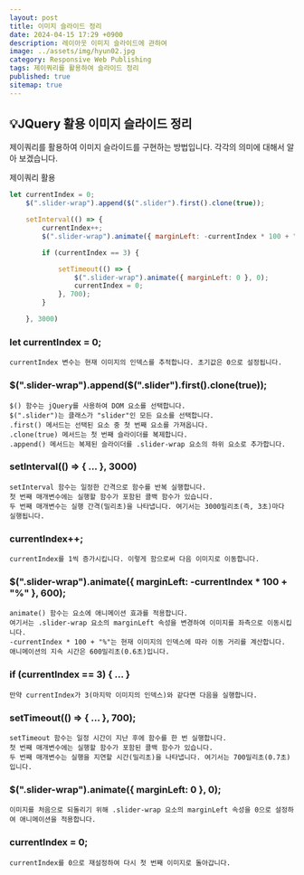 ```yaml
---
layout: post
title: 이미지 슬라이드 정리
date: 2024-04-15 17:29 +0900
description: 레이아웃 이미지 슬라이드에 관하여
image: ../assets/img/hyun02.jpg
category: Responsive Web Publishing
tags: 제이쿼리를 활용하여 슬라이드 정리
published: true
sitemap: true
---
```


## 💡JQuery 활용 이미지 슬라이드 정리

제이쿼리를 활용하여 이미지 슬라이드를 구현하는 방법입니다. 각각의 의미에 대해서 알아 보겠습니다.

제이쿼리 활용
````javascript
let currentIndex = 0;  
    $(".slider-wrap").append($(".slider").first().clone(true)); 

    setInterval(() => {
        currentIndex++;    
        $(".slider-wrap").animate({ marginLeft: -currentIndex * 100 + "%" }, 600);

        if (currentIndex == 3) {   

            setTimeout(() => {
                $(".slider-wrap").animate({ marginLeft: 0 }, 0);
                currentIndex = 0;  
            }, 700);
        }

    }, 3000)
````
### let currentIndex = 0;
````
currentIndex 변수는 현재 이미지의 인덱스를 추적합니다. 초기값은 0으로 설정됩니다.
````

### $(".slider-wrap").append($(".slider").first().clone(true));
````
$() 함수는 jQuery를 사용하여 DOM 요소를 선택합니다.
$(".slider")는 클래스가 "slider"인 모든 요소를 선택합니다.
.first() 메서드는 선택된 요소 중 첫 번째 요소를 가져옵니다.
.clone(true) 메서드는 첫 번째 슬라이더를 복제합니다.
.append() 메서드는 복제된 슬라이더를 .slider-wrap 요소의 하위 요소로 추가합니다.
````

### setInterval(() => { ... }, 3000)
````
setInterval 함수는 일정한 간격으로 함수를 반복 실행합니다.
첫 번째 매개변수에는 실행할 함수가 포함된 콜백 함수가 있습니다.
두 번째 매개변수는 실행 간격(밀리초)을 나타냅니다. 여기서는 3000밀리초(즉, 3초)마다 실행됩니다.
````

### currentIndex++;
````
currentIndex를 1씩 증가시킵니다. 이렇게 함으로써 다음 이미지로 이동합니다.
````

### $(".slider-wrap").animate({ marginLeft: -currentIndex * 100 + "%" }, 600);
````
animate() 함수는 요소에 애니메이션 효과를 적용합니다.
여기서는 .slider-wrap 요소의 marginLeft 속성을 변경하여 이미지를 좌측으로 이동시킵니다.
-currentIndex * 100 + "%"는 현재 이미지의 인덱스에 따라 이동 거리를 계산합니다.
애니메이션의 지속 시간은 600밀리초(0.6초)입니다.
````

### if (currentIndex == 3) { ... }
````
만약 currentIndex가 3(마지막 이미지의 인덱스)와 같다면 다음을 실행합니다.
````

### setTimeout(() => { ... }, 700);
````
setTimeout 함수는 일정 시간이 지난 후에 함수를 한 번 실행합니다.
첫 번째 매개변수에는 실행할 함수가 포함된 콜백 함수가 있습니다.
두 번째 매개변수는 실행을 지연할 시간(밀리초)을 나타냅니다. 여기서는 700밀리초(0.7초)입니다.
````

### $(".slider-wrap").animate({ marginLeft: 0 }, 0);
````
이미지를 처음으로 되돌리기 위해 .slider-wrap 요소의 marginLeft 속성을 0으로 설정하여 애니메이션을 적용합니다.
````

### currentIndex = 0;
````
currentIndex를 0으로 재설정하여 다시 첫 번째 이미지로 돌아갑니다.
````

